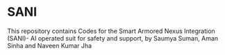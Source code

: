 # SANI
This repository contains Codes for the Smart Armored Nexus Integration (SANI)- AI operated suit for safety and support, by Saumya Suman, Aman Sinha and Naveen Kumar Jha
